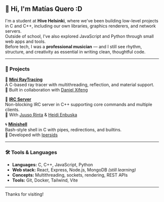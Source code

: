 ## 👋 Hi, I'm Matías Quero :D

I'm a student at **Hive Helsinki**, where we've been building low-level projects in C and C++, including our own libraries, graphics renderers, and network servers.  
Outside of school, I’ve also explored JavaScript and Python through small web apps and tools.  
Before tech, I was a **professional musician** — and I still see rhythm, structure, and creativity as essential in writing clean, thoughtful code.

---

### 🧠 Projects

🧪 [**Mini RayTracing**](https://github.com/kerito-cl/Ray_Tracing)  
A C-based ray tracer with multithreading, reflection, and material support.  
👥 Built in collaboration with [Daniel Xifeng](https://github.com/danielxfeng)

📡 [**IRC Server**](https://github.com/juusokasperi/ft_irc)  
Non-blocking IRC server in C++ supporting core commands and multiple clients.  
👥 With [Juuso Rinta](https://github.com/juusokasperi) & [Heidi Enbuska](https://github.com/mochoteimoso)

🌀 [**Minishell**](https://github.com/kerito-cl/minishell)  
Bash-style shell in C with pipes, redirections, and builtins.  
👥 Developed with [Ipersids](https://github.com/ipersids)

---

### 🛠️ Tools & Languages

- **Languages:** C, C++, JavaScript, Python
- **Web stack:** React, Express, Node.js, MongoDB *(still learning)*
- **Concepts:** Multithreading, sockets, rendering, REST APIs
- **Tools:** Git, Docker, Tailwind, Vite

---

Thanks for visiting!
